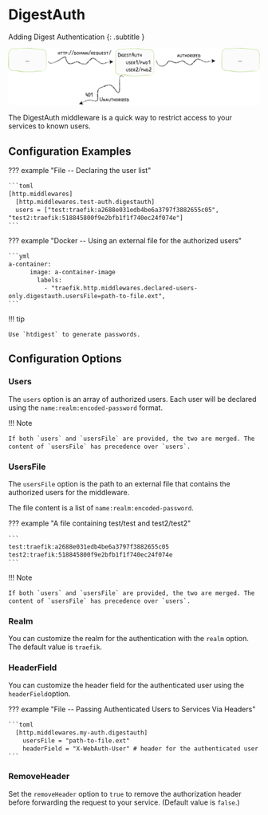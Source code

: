# DigestAuth

Adding Digest Authentication
{: .subtitle } 

![BasicAuth](../assets/img/middleware/digestauth.png)

The DigestAuth middleware is a quick way to restrict access to your services to known users.

## Configuration Examples

??? example "File -- Declaring the user list"

    ```toml
    [http.middlewares]
      [http.middlewares.test-auth.digestauth]
      users = ["test:traefik:a2688e031edb4be6a3797f3882655c05", "test2:traefik:518845800f9e2bfb1f1f740ec24f074e"]
    ```

??? example "Docker -- Using an external file for the authorized users"

    ```yml
    a-container:
          image: a-container-image 
            labels:
              - "traefik.http.middlewares.declared-users-only.digestauth.usersFile=path-to-file.ext",
    ```

!!! tip 
   
    Use `htdigest` to generate passwords.

## Configuration Options

### Users

The `users` option is an array of authorized users. Each user will be declared using the `name:realm:encoded-password` format.

!!! Note
    
    If both `users` and `usersFile` are provided, the two are merged. The content of `usersFile` has precedence over `users`.

### UsersFile

The `usersFile` option is the path to an external file that contains the authorized users for the middleware.

The file content is a list of `name:realm:encoded-password`.

??? example "A file containing test/test and test2/test2"

    ```
    test:traefik:a2688e031edb4be6a3797f3882655c05
    test2:traefik:518845800f9e2bfb1f1f740ec24f074e
    ```

!!! Note
    
    If both `users` and `usersFile` are provided, the two are merged. The content of `usersFile` has precedence over `users`.

### Realm

You can customize the realm for the authentication with the `realm` option. The default value is `traefik`. 

### HeaderField

You can customize the header field for the authenticated user using the `headerField`option.

??? example "File -- Passing Authenticated Users to Services Via Headers"

    ```toml
      [http.middlewares.my-auth.digestauth]
        usersFile = "path-to-file.ext"
        headerField = "X-WebAuth-User" # header for the authenticated user
    ```

### RemoveHeader

Set the `removeHeader` option to `true` to remove the authorization header before forwarding the request to your service. (Default value is `false`.)
